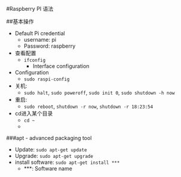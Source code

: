 #Raspberry PI 语法

##基本操作
- Default Pi credential
	+ username: pi
	+ Password: raspberry
- 查看配置
	+ `ifconfig`
		* Interface configuration
- Configuration
	+ `sudo raspi-config`
- 关机:
    + `sudo halt`, `sudo poweroff`, `sudo init 0`, `sudo shutdown -h now`
- 重启:
    + `sudo reboot`, `shutdown -r now`, `shutdown -r 18:23:54`
- cd进入某个目录
    + `cd ~` 
    + 

###apt - advanced packaging tool
- Update: `sudo apt-get update`
- Upgrade: `sudo apt-get upgrade`
- install software: `sudo apt-get install ***`
	+ ***: Software name

